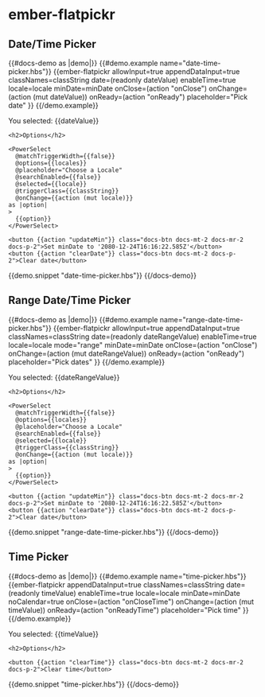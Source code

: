 # ember-flatpickr

## Date/Time Picker

{{#docs-demo as |demo|}}
  {{#demo.example name="date-time-picker.hbs"}}
    {{ember-flatpickr
      allowInput=true
      appendDataInput=true
      classNames=classString
      date=(readonly dateValue)
      enableTime=true
      locale=locale
      minDate=minDate
      onClose=(action "onClose")
      onChange=(action (mut dateValue))
      onReady=(action "onReady")
      placeholder="Pick date"
    }}
  {{/demo.example}}
  
  <div class="docs-m-4">
    <p class="selectedValue">
      You selected: {{dateValue}}
    </p>
    
    <h2>Options</h2>
    
    <PowerSelect
      @matchTriggerWidth={{false}}
      @options={{locales}}
      @placeholder="Choose a Locale"
      @searchEnabled={{false}}
      @selected={{locale}}
      @triggerClass={{classString}}
      @onChange={{action (mut locale)}}
    as |option|
    >
      {{option}}
    </PowerSelect>
    
    <button {{action "updateMin"}} class="docs-btn docs-mt-2 docs-mr-2 docs-p-2">Set minDate to '2080-12-24T16:16:22.585Z'</button>
    <button {{action "clearDate"}} class="docs-btn docs-mt-2 docs-p-2">Clear date</button>
  </div>
  
  {{demo.snippet "date-time-picker.hbs"}}
{{/docs-demo}}

## Range Date/Time Picker

{{#docs-demo as |demo|}}
  {{#demo.example name="range-date-time-picker.hbs"}}
    {{ember-flatpickr
      allowInput=true
      appendDataInput=true
      classNames=classString
      date=(readonly dateRangeValue)
      enableTime=true
      locale=locale
      mode="range"
      minDate=minDate
      onClose=(action "onClose")
      onChange=(action (mut dateRangeValue))
      onReady=(action "onReady")
      placeholder="Pick dates"
    }}
  {{/demo.example}}
  
  <div class="docs-m-4">
    <p class="selectedValue">
      You selected: {{dateRangeValue}}
    </p>
    
    <h2>Options</h2>
    
    <PowerSelect
      @matchTriggerWidth={{false}}
      @options={{locales}}
      @placeholder="Choose a Locale"
      @searchEnabled={{false}}
      @selected={{locale}}
      @triggerClass={{classString}}
      @onChange={{action (mut locale)}}
    as |option|
    >
      {{option}}
    </PowerSelect>
    
    <button {{action "updateMin"}} class="docs-btn docs-mt-2 docs-mr-2 docs-p-2">Set minDate to '2080-12-24T16:16:22.585Z'</button>
    <button {{action "clearDate"}} class="docs-btn docs-mt-2 docs-p-2">Clear date</button>
  </div>
  
  {{demo.snippet "range-date-time-picker.hbs"}}
{{/docs-demo}}

## Time Picker

{{#docs-demo as |demo|}}
  {{#demo.example name="time-picker.hbs"}}
    {{ember-flatpickr
      appendDataInput=true
      classNames=classString
      date=(readonly timeValue)
      enableTime=true
      locale=locale
      minDate=minDate
      noCalendar=true
      onClose=(action "onCloseTime")
      onChange=(action (mut timeValue))
      onReady=(action "onReadyTime")
      placeholder="Pick time"
    }}
  {{/demo.example}}
  
  <div class="docs-m-4">
    <p class="selectedValue">
      You selected: {{timeValue}}
    </p>
    
    <h2>Options</h2>
    
    <button {{action "clearTime"}} class="docs-btn docs-mt-2 docs-mr-2 docs-p-2">Clear time</button>
  </div>
 
  {{demo.snippet "time-picker.hbs"}}
{{/docs-demo}}

